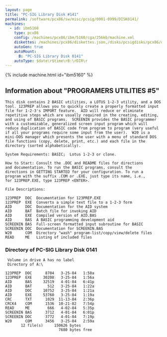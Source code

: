 ```yaml
---
layout: page
title: "PC-SIG Library Disk #141"
permalink: /software/pcx86/sw/misc/pcsig/0001-0999/DISK0141/
machines:
  - id: ibm5160
    type: pcx86
    config: /machines/pcx86/ibm/5160/cga/256kb/machine.xml
    diskettes: /machines/pcx86/diskettes.json,/disks/pcsigdisks/pcx86/diskettes.json
    autoGen: true
    autoMount:
      B: "PC-SIG Library Disk 0141"
    autoType: $date\r$time\rB:\rDIR\r
---
```


{% include machine.html id="ibm5160" %}

## Information about "PROGRAMERS UTILITIES #5"

    This disk contains 2 BASIC utilities, a LOTUS 1-2-3 utility, and a DOS
    tool. 123PREP allows you to quickly create a properly formatted input
    file for 1-2-3's IMPORT feature.  AID will reduce or eliminate
    repetitive steps which are usually required in the creating, editing,
    and using of BASIC programs.  SCREENIN provides the BASIC programmer
    with a customizable, generalized screen input program which will
    reduce duplication of BASIC code from program to program (very useful
    if all your programs require some input from the user).  W20 is a
    mini-DOS manager which presents the user with a menu of standard DOS
    file functions (copy, delete, print, etc.) and each file in the
    directory (sorted alphabetically).
    
    System Requirements: BASIC;  Lotus 1-2-3 or clone.
    
    How to Start: Consult the .DOC and README files for directions
    and documentation. To run the BASIC programs, consult the
    directions in GETTING STARTED for your configuration. To run a
    program with the suffix .COM or .EXE, just type its name, i.e.,
    for 123PREP.EXE, type 123PREP <ENTER>.
    
    File Descriptions:
    
    123PREP  DOC  Documentation for 123PREP.EXE
    123PREP  EXE  Converts a simple text file to a 1-2-3 form
    AID      DOC  Documentation for the AID system
    AID      BAT  Batch file for invoking AID
    AID      EXE  Compiled version of AID.BAS
    AID      BAS  A BASIC programming development aid
    SCREENIN BAS  Full-screen formatted input subroutine for BASIC
    SCREENIN DOC  Documentation for SCREENIN.BAS
    W20      COM  Directory "wash" program-list/copy/view/delete files
    READ     ME   Listing of included files

### Directory of PC-SIG Library Disk 0141

     Volume in drive A has no label
     Directory of A:\

    123PREP  DOC      8704   3-25-84   1:58a
    123PREP  EXE     30208   3-25-84   1:56a
    AID      BAS     32519   4-01-84   6:41p
    AID      BAT       512   3-25-84   1:22a
    AID      DOC     10752   3-25-84   1:21a
    AID      EXE     53760   3-25-84   1:19a
    CRC      TXT      1029  11-13-84   2:36p
    CRCK4    COM      1536  10-21-82   7:54p
    READ     ME        666   4-02-84   5:35p
    SCREENIN BAS      3712   4-01-84   6:01p
    SCREENIN DOC      3772   4-01-84   7:19p
    W20      COM      3456   3-25-84   2:59a
           12 file(s)     150626 bytes
                            7680 bytes free
